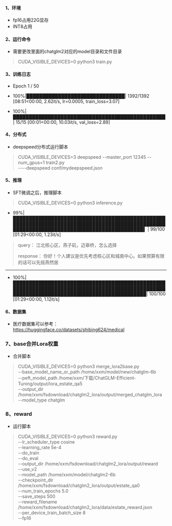 #### 1、环境  
* fp16占用22G显存  
* INT8占用   

#### 2、运行命令  

* 需要更改里面的chatglm2对应的model目录和文件目录  
> CUDA_VISIBLE_DEVICES=0 python3 train.py  

#### 3、训练日志  
* Epoch 1 / 50  

* 100%|███████████████████████████████| 1392/1392 [08:51<00:00,  2.62it/s, lr=0.0005, train_loss=3.07]  
* 100%|████████████████████████████████████████████████| 15/15 [00:01<00:00, 10.03it/s, val_loss=2.89]  

#### 4、分布式  

* deepspeed分布式运行脚本
> CUDA_VISIBLE_DEVICES=3 deepspeed --master_port 12345 --num_gpus=1 train2.py \
    ----deepspeed conf/mydeepspeed.json


#### 5、推理  

* SFT微调之后，推理脚本
> CUDA_VISIBLE_DEVICES=0 python3 inference.py  

* 99%|█████████████████████████████████████████████████████████████████████████████████████████████████████████████████████████████████████████▌ | 99/100 [01:29<00:00,  1.23it/s]  
 
> query： 江北核心区，燕子矶，迈皋桥，怎么选择
> 
> response： 你好！个人建议是优先考虑核心区和城南中心。如果预算有限的话可以先摇燕然居  

------------  
* 100%|██████████████████████████████████████████████████████████████████████████████████████████████████████████████████████████████████████████| 100/100 [01:29<00:00,  1.12it/s]

####  6、数据集  
* 医疗数据集可以参考：https://huggingface.co/datasets/shibing624/medical  

###  7、base合并Lora权重  
* 合并脚本  
> CUDA_VISIBLE_DEVICES=0 python3 merge_lora2base.py \
  --base_model_name_or_path /home/xxm/model/new/chatglm-6b \
  --peft_model_path /home/xxm/下载/ChatGLM-Efficient-Tuning/output/lora_estate_qa5 \
  --output_dir /home/xxm/fsdownload/chatglm2_lora/output/merged_chatglm_lora \
  --model_type chatglm

### 8、reward  

* 运行脚本
> CUDA_VISIBLE_DEVICES=0 python3 reward.py \
    --lr_scheduler_type cosine \
    --learning_rate 5e-4 \
    --do_train \
    --do_eval \
    --output_dir /home/xxm/fsdownload/chatglm2_lora/output/reward \
    --use_v2 \
    --model_path /home/xxm/model/chatglm2-6b \
    --checkpoint_dir /home/xxm/fsdownload/chatglm2_lora/output/estate_qa0 \
    --num_train_epochs 5.0 \
    --save_steps 500 \
    --reward_filename /home/xxm/fsdownload/chatglm2_lora/data/estate_reward.json \
    --per_device_train_batch_size 8 \
    --fp16
